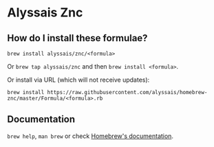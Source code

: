 # Alyssais Znc

## How do I install these formulae?
`brew install alyssais/znc/<formula>`

Or `brew tap alyssais/znc` and then `brew install <formula>`.

Or install via URL (which will not receive updates):

```
brew install https://raw.githubusercontent.com/alyssais/homebrew-znc/master/Formula/<formula>.rb
```

## Documentation
`brew help`, `man brew` or check [Homebrew's documentation](https://docs.brew.sh).
